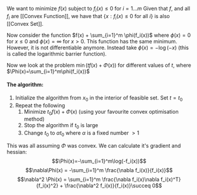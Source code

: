 We want to minimize $f(x)$ subject to $f_i(x)\leq 0$ for $i=1\dots m$ 
Given that $f$, and all $f_i$ are [[Convex Function]], we have that $\{x : f_i(x)\leq 0 \text{ for all } i\}$ is also [[Convex Set]].

Now consider the function $f(x) + \sum_{i=1}^m \phi(f_i(x))$ where $\phi(x)=0$ for $x\leq0$ and $\phi(x)=\infty$ for $x>0$.
This function has the same minimum. However, it is not differentiable anymore. 
Instead take $\phi (x) = -\log(-x)$ (this is called the logarithmic barrier function).

Now we look at the problem $\min(tf(x)+\Phi(x))$ for different values of $t$, where $\Phi(x)=\sum_{i=1}^m\phi(f_i(x))$

#### The algorithm:
1. Initialize the algorithm from $x_0$ in the interior of feasible set. Set $t=t_0$
2. Repeat the following
	1. Minimize $t_0 f(x) + \Phi(x)$ (using your favourite convex optimisation method)
	2. Stop the algorithm if $t_0$ is large
	3. Change $t_0$ to $\alpha t_0$ where $\alpha$ is a fixed number $>1$

This was all assuming $\Phi$ was convex. We can calculate it's gradient and hessian:
$$\Phi(x)=-\sum_{i=1}^m\log(-f_i(x))$$
$$\nabla\Phi(x) = -\sum_{i=1}^m \frac{\nabla f_i(x)}{f_i(x)}$$
$$\nabla^2 \Phi(x) = \sum_{i=1}^m \frac{\nabla f_i(x)\nabla f_i(x)^T}{f_i(x)^2} + \frac{\nabla^2 f_i(x)}{f_i(x)}\succeq 0$$
